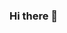 ### Hi there 👋

<!--
**Dekr0/Dekr0** is a ✨ _special_ ✨ repository because its `README.md` (this file) appears on your GitHub profile.

Fourth Year Computer Engineering Unergraduate in University of Alberta 

- 🔭 I’m currently working on
  - Community Science Traffic Counter
- 🌱 I’m currently learning
  - Framwork
    - Next.js
    - React
  - Language
    - Rust
    - Typescript
  - Architecture and System Design Related Topic
- 
-->
